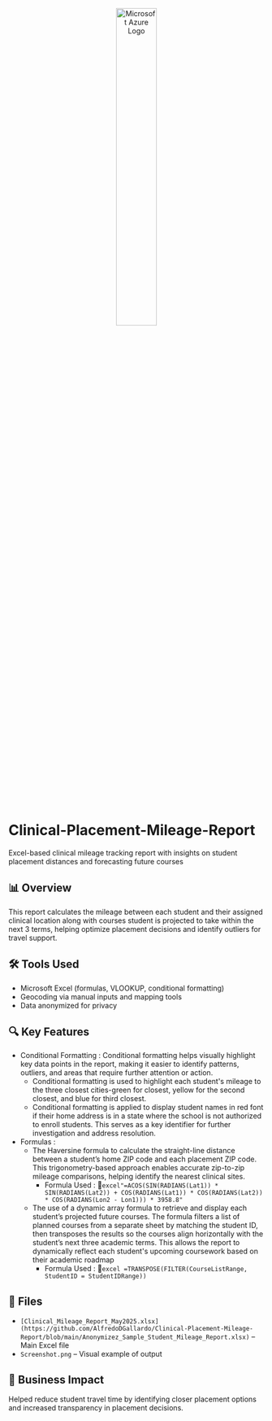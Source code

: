 <p align="center">
<img src="https://profitbooks.net/wp-content/uploads/2024/04/Microsoft-Excel-Logo.png" height="40%" width="40%" alt="Microsoft Azure Logo"/>
</p>

<h1> Clinical-Placement-Mileage-Report </h1>
Excel-based clinical mileage tracking report with insights on student placement distances and forecasting future courses
</p>

## 📊 Overview
This report calculates the mileage between each student and their assigned clinical location along with courses student is projected to take within the next 3 terms, helping optimize placement decisions and identify outliers for travel support.

## 🛠 Tools Used
- Microsoft Excel (formulas, VLOOKUP, conditional formatting)
- Geocoding via manual inputs and mapping tools
- Data anonymized for privacy

## 🔍 Key Features
- Conditional Formatting : Conditional formatting helps visually highlight key data points in the report, making it easier to identify patterns, outliers, and areas that require further attention or action. 
  - Conditional formatting is used to highlight each student's mileage to the three closest cities-green for closest, yellow for the second closest, and blue for third closest.
  - Conditional formatting is applied to display student names in red font if their home address is in a state where the school is not authorized to enroll students. This serves as a key identifier for further investigation and address resolution.
- Formulas : 
  - The Haversine formula to calculate the straight-line distance between a student’s home ZIP code and each placement ZIP code. This trigonometry-based approach enables accurate zip-to-zip mileage comparisons, helping identify the nearest clinical sites.
    - Formula Used : 🧮```excel"=ACOS(SIN(RADIANS(Lat1)) * SIN(RADIANS(Lat2)) + COS(RADIANS(Lat1)) * COS(RADIANS(Lat2)) * COS(RADIANS(Lon2 - Lon1))) * 3958.8"```
  - The use of a dynamic array formula to retrieve and display each student’s projected future courses. The formula filters a list of planned courses from a separate sheet by matching the student ID, then transposes the results so the courses align horizontally with the student’s next three academic terms. This allows the report to dynamically reflect each student's upcoming coursework based on their academic roadmap
    - Formula Used : 🧮```excel =TRANSPOSE(FILTER(CourseListRange, StudentID = StudentIDRange))```

## 📁 Files
- `[Clinical_Mileage_Report_May2025.xlsx](https://github.com/AlfredoDGallardo/Clinical-Placement-Mileage-Report/blob/main/Anonymizez_Sample_Student_Mileage_Report.xlsx)` – Main Excel file
- `Screenshot.png` – Visual example of output

## 💼 Business Impact
Helped reduce student travel time by identifying closer placement options and increased transparency in placement decisions.
